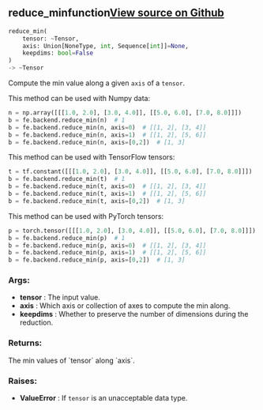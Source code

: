 ## reduce_min<span class="tag">function</span><a class="sourcelink" href=https://github.com/fastestimator/fastestimator/blob/r1.1/fastestimator/backend/reduce_min.py/#L26-L82>View source on Github</a>
```python
reduce_min(
	tensor: ~Tensor,
	axis: Union[NoneType, int, Sequence[int]]=None,
	keepdims: bool=False
)
-> ~Tensor
```
Compute the min value along a given `axis` of a `tensor`.

This method can be used with Numpy data:
```python
n = np.array([[[1.0, 2.0], [3.0, 4.0]], [[5.0, 6.0], [7.0, 8.0]]])
b = fe.backend.reduce_min(n)  # 1
b = fe.backend.reduce_min(n, axis=0)  # [[1, 2], [3, 4]]
b = fe.backend.reduce_min(n, axis=1)  # [[1, 2], [5, 6]]
b = fe.backend.reduce_min(n, axis=[0,2])  # [1, 3]
```

This method can be used with TensorFlow tensors:
```python
t = tf.constant([[[1.0, 2.0], [3.0, 4.0]], [[5.0, 6.0], [7.0, 8.0]]])
b = fe.backend.reduce_min(t)  # 1
b = fe.backend.reduce_min(t, axis=0)  # [[1, 2], [3, 4]]
b = fe.backend.reduce_min(t, axis=1)  # [[1, 2], [5, 6]]
b = fe.backend.reduce_min(t, axis=[0,2])  # [1, 3]
```

This method can be used with PyTorch tensors:
```python
p = torch.tensor([[[1.0, 2.0], [3.0, 4.0]], [[5.0, 6.0], [7.0, 8.0]]])
b = fe.backend.reduce_min(p)  # 1
b = fe.backend.reduce_min(p, axis=0)  # [[1, 2], [3, 4]]
b = fe.backend.reduce_min(p, axis=1)  # [[1, 2], [5, 6]]
b = fe.backend.reduce_min(p, axis=[0,2])  # [1, 3]
```


<h3>Args:</h3>

* **tensor** :  The input value.
* **axis** :  Which axis or collection of axes to compute the min along.
* **keepdims** :  Whether to preserve the number of dimensions during the reduction.

<h3>Returns:</h3>
    The min values of `tensor` along `axis`.

<h3>Raises:</h3>

* **ValueError** :  If `tensor` is an unacceptable data type.

